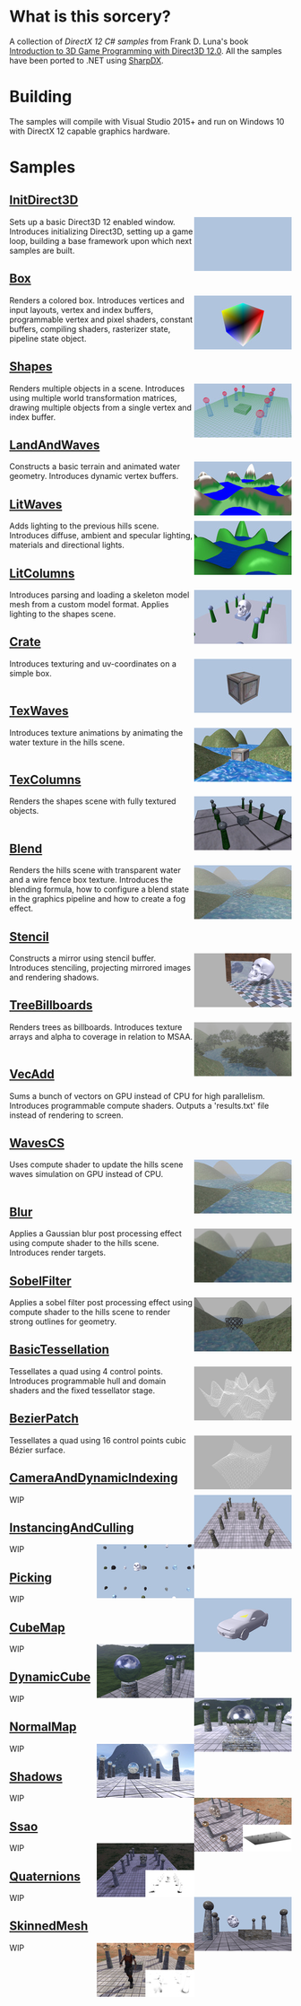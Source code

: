 # What is this sorcery?

A collection of *DirectX 12 C# samples* from Frank D. Luna's book [Introduction to 3D Game Programming with Direct3D 12.0](http://d3dcoder.net/d3d12.htm). All the samples have been ported to .NET using [SharpDX](http://sharpdx.org/).

# Building

The samples will compile with Visual Studio 2015+ and run on Windows 10 with DirectX 12 capable graphics hardware.

# Samples

## [InitDirect3D](Samples/InitDirect3D)
<img src="./Images/InitDirect3D.jpg" height="96px" align="right">

Sets up a basic Direct3D 12 enabled window. Introduces initializing Direct3D, setting up a game loop, building a base framework upon which next samples are built.

## [Box](Samples/Box)
<img src="./Images/Box.jpg" height="96px" align="right">

Renders a colored box. Introduces vertices and input layouts, vertex and index buffers, programmable vertex and pixel shaders, constant buffers, compiling shaders, rasterizer state, pipeline state object. 

## [Shapes](Samples/Shapes)
<img src="./Images/Shapes.jpg" height="96px" align="right">

Renders multiple objects in a scene. Introduces using multiple world transformation matrices, drawing multiple objects from a single vertex and index buffer.

## [LandAndWaves](Samples/LandAndWaves)
<img src="./Images/LandAndWaves.jpg" height="96px" align="right">

Constructs a basic terrain and animated water geometry. Introduces dynamic vertex buffers.

## [LitWaves](Samples/LitWaves)
<img src="./Images/LitWaves.jpg" height="96px" align="right">

Adds lighting to the previous hills scene. Introduces diffuse, ambient and specular lighting, materials and directional lights. 

## [LitColumns](Samples/LitColumns)
<img src="./Images/LitColumns.jpg" height="96px" align="right">

Introduces parsing and loading a skeleton model mesh from a custom model format. Applies lighting to the shapes scene.

## [Crate](Samples/Crate)
<img src="./Images/Crate.jpg" height="96px" align="right">

Introduces texturing and uv-coordinates on a simple box.
<br><br>

## [TexWaves](Samples/TexWaves)
<img src="./Images/TexWaves.jpg" height="96px" align="right">

Introduces texture animations by animating the water texture in the hills scene.
<br><br>

## [TexColumns](Samples/TexColumns)
<img src="./Images/TexColumns.jpg" height="96px" align="right">

Renders the shapes scene with fully textured objects.
<br><br>

## [Blend](Samples/Blend)
<img src="./Images/Blend.jpg" height="96px" align="right">

Renders the hills scene with transparent water and a wire fence box texture. Introduces the blending formula, how to configure a blend state in the graphics pipeline and how to create a fog effect.

## [Stencil](Samples/Stencil)
<img src="./Images/Stencil.jpg" height="96px" align="right">

Constructs a mirror using stencil buffer. Introduces stenciling, projecting mirrored images and rendering shadows.

## [TreeBillboards](Samples/TreeBillboards)
<img src="./Images/TreeBillboards.jpg" height="96px" align="right">

Renders trees as billboards. Introduces texture arrays and alpha to coverage in relation to MSAA.
<br><br>

## [VecAdd](Samples/VecAdd)

Sums a bunch of vectors on GPU instead of CPU for high parallelism. Introduces programmable compute shaders. Outputs a 'results.txt' file instead of rendering to screen.

## [WavesCS](Samples/WavesCS)
<img src="./Images/Blend.jpg" height="96px" align="right">

Uses compute shader to update the hills scene waves simulation on GPU instead of CPU.
<br><br>

## [Blur](Samples/Blur)
<img src="./Images/Blur.jpg" height="96px" align="right">

Applies a Gaussian blur post processing effect using compute shader to the hills scene. Introduces render targets. 

## [SobelFilter](Samples/SobelFilter)
<img src="./Images/SobelFilter.jpg" height="96px" align="right">

Applies a sobel filter post processing effect using compute shader to the hills scene to render strong outlines for geometry.

## [BasicTessellation](Samples/BasicTessellation)
<img src="./Images/BasicTessellation.jpg" height="96px" align="right">

Tessellates a quad using 4 control points. Introduces programmable hull and domain shaders and the fixed tessellator stage. 

## [BezierPatch](Samples/BezierPatch)
<img src="./Images/BezierPatch.jpg" height="96px" align="right">

Tessellates a quad using 16 control points cubic Bézier surface.

## [CameraAndDynamicIndexing](Samples/CameraAndDynamicIndexing)
<img src="./Images/CameraAndDynamicIndexing.jpg" height="96px" align="right">

WIP

## [InstancingAndCulling](Samples/InstancingAndCulling)
<img src="./Images/InstancingAndCulling.jpg" height="96px" align="right">

WIP

## [Picking](Samples/Picking)
<img src="./Images/Picking.jpg" height="96px" align="right">

WIP

## [CubeMap](Samples/CubeMap)
<img src="./Images/CubeMap.jpg" height="96px" align="right">

WIP

## [DynamicCube](Samples/DynamicCube)
<img src="./Images/DynamicCube.jpg" height="96px" align="right">

WIP

## [NormalMap](Samples/NormalMap)
<img src="./Images/NormalMap.jpg" height="96px" align="right">

WIP

## [Shadows](Samples/Shadows)
<img src="./Images/Shadows.jpg" height="96px" align="right">

WIP

## [Ssao](Samples/Ssao)
<img src="./Images/Ssao.jpg" height="96px" align="right">

WIP

## [Quaternions](Samples/Quaternions)
<img src="./Images/Quaternions.jpg" height="96px" align="right">

WIP

## [SkinnedMesh](Samples/SkinnedMesh)
<img src="./Images/SkinnedMesh.jpg" height="96px" align="right">

WIP